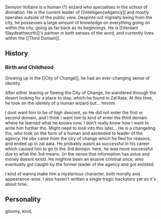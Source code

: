 Semyon Voltaire is a human (?) wizard who specialises in the school of divination. He is the current leader of [[IntelligenceAgency]] and mostly operates outside of the public view. Despinte not irignially being from the city, he possesses a large amount of knowledge on everything going on within the city, going as far back as its beginnings. He is [[Verdant Slaydeathworth]]'s partner in both senses of the word, and currently lives within the [[Third Domain]].
## History
### Birth and Childhood
Growing up in the [[City of Change]], he had an ever-changing sense of identity. 

After either leaving or fleeing the City of Change, he wandered through the desert looking for a place to stay, which he found in Zal'Aata. At this time, he took on the identity of a human wizard but... hmmm

I dont want him to be of high descent, so He did not enter the first or second domain, and I think I want him to kind of enter the third domain where he learned what he knows now. I don't really know how I want to write him further tho. Might need to look into this later... He is a changeling tho, who took on the form of a human and ascended to leader of the agency. He obv came from the ciry of change which he fled for reasons, and ended up in zal aata. He probably wasnt as successful in his career which caused him to go to the 3rd domain. here, he was more successful due to what the 3rd means. (in the sense that information has avlue and money doesnt exist). He mightve been an elusive criminal once, who eventually got caught by the former leader of the agency and got enlisted.

I kind of wanna make him a mysterious character, both morally and appearance-wise. I also haven't written a single tragic backstory yet so it's about time.

## Personality
gloomy, kind, 